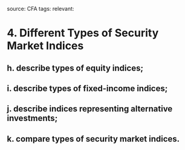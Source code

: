 source: CFA
tags: 
relevant: 

# 4. Different Types of Security Market Indices

## h. describe types of equity indices;
## i. describe types of fixed-income indices;
## j. describe indices representing alternative investments;
## k. compare types of security market indices.

